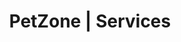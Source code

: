 ---
title: PetZone | Services
layout: service-individual
label: "Cardiac Care"
text: "You may notice that your pet has recently been breathing heavily while sleeping or resting and gets tired easily after playing or walking. There also may be a hoarse sound coming from their throat when they breathe which often turns into a cough. These symptoms can be related to heart disease. Heart disease in pets can often remain hidden until advanced stages, but with early diagnosis and appropriate treatment, your pet can live a longer, healthier life with you and your family. [Chest radiographs](/services-cardiac) will give us an idea of what your pet’s heart looks like. In this way if it looks slightly larger than normal, further tests can be run to determine if he/she has a heart problem. An ECG is a non-invasive test. The heart's electrical activity is recorded by attaching small contact electrodes to the limbs and chest wall. This allows recording of electrical activity onto paper printed from the electrocardiograph machine. ECGs are also used to detect heart murmurs which will help our in house cardiologist at PetZone Churchgate make a decision on your pet’s treatment.
"
img: "/images/learn_more/cardiology.jpg"
---